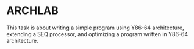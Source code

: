 # ARCHLAB
This task is about writing a simple program using Y86-64 architecture, extending a SEQ processor, and optimizing a program written in Y86-64 architecture.
